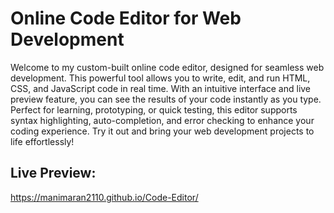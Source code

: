 # Online Code Editor for Web Development

Welcome to my custom-built online code editor, designed for seamless web development. This powerful tool allows you to write, edit, and run HTML, CSS, and JavaScript code in real time. With an intuitive interface and live preview feature, you can see the results of your code instantly as you type. Perfect for learning, prototyping, or quick testing, this editor supports syntax highlighting, auto-completion, and error checking to enhance your coding experience. Try it out and bring your web development projects to life effortlessly!

## Live Preview:

https://manimaran2110.github.io/Code-Editor/
